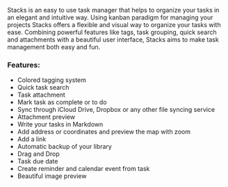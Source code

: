 Stacks is an easy to use task manager that helps to organize your tasks in an elegant and intuitive way. Using kanban paradigm for managing your projects Stacks offers a flexible and visual way to organize your tasks with ease. Combining powerful features like tags, task grouping, quick search and attachments with a beautiful user interface, Stacks aims to make task management both easy and fun.

### Features:
* Colored tagging system
* Quick task search
* Task attachment
* Mark task as complete or to do
* Sync through iCloud Drive, Dropbox or any other file syncing service
* Attachment preview
* Write your tasks in Markdown
* Add address or coordinates and preview the map with zoom
* Add a link
* Automatic backup of your library
* Drag and Drop
* Task due date
* Create reminder and calendar event from task
* Beautiful image preview
